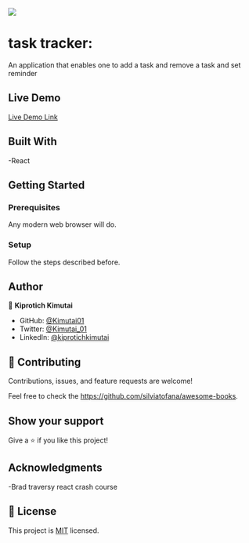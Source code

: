 ![](https://img.shields.io/badge/Microverse-blueviolet)

# task tracker:

An application that enables one to add a task and remove a task and set reminder

## Live Demo

[Live Demo Link](https://joyful-eclair-1ce116.netlify.app/)

## Built With

-React

## Getting Started

### Prerequisites

Any modern web browser will do.

### Setup

Follow the steps described before.

## Author

👤 **Kiprotich Kimutai**

- GitHub: [@Kimutai01](https://github.com/Kimutai01)
- Twitter: [@Kimutai_01](https://twitter.com/Kimutai_01?s=09)
- LinkedIn: [@kiprotichkimutai](https://www.linkedin.com/m/in/kimutai-kiprotich-1b5045216)

## 🤝 Contributing

Contributions, issues, and feature requests are welcome!

Feel free to check the https://github.com/silviatofana/awesome-books.

## Show your support

Give a ⭐️ if you like this project!

## Acknowledgments

-Brad traversy react crash course

## 📝 License

This project is [MIT](./MIT.md) licensed.
